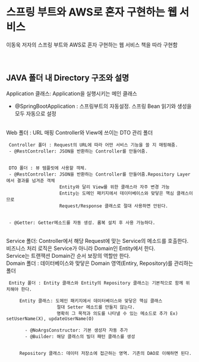 # 스프링 부트와 AWS로 혼자 구현하는 웹 서비스

이동욱 저자의 스프링 부트와 AWS로 혼자 구현하는 웹 서비스 책을 따라 구현함   
<br>
<br>
## JAVA 폴더 내 Directory 구조와 설명

Application 클래스: Application을 실행시키는 메인 클래스
- @SpringBootApplication : 스프링부트의 자동설정. 스프링 Bean 읽기와 생성을 모두 자동으로 설정  
</br>
Web 폴더 : URL 매핑 Controller와 View에 쓰이는 DTO 관리 폴더

     Controller 폴더 : Request의 URL에 따라 어떤 서비스 기능을 쓸 지 매핑해줌. 
     - @RestController: JSON을 반환하는 Controller를 만들어줌.
    
    
     DTO 폴더 : 뷰 템플릿에 사용할 객체. 
     - @RestController: JSON을 반환하는 Controller를 만들어줌.Repository Layer에서 결과를 넘겨준 객체
                        Entity와 달리 View를 위한 클래스라 자주 변경 가능
                        Entity는 도메인 패키지에서 데이터베이스와 맞닿은 핵심 클래스이므로 
                        Request/Response 클래스로 절대 사용하면 안된다.
                        
                        
     - @Getter: Getter메소드를 자동 생성. 롬복 설치 후 사용 가능하다.

<br>    
Service 폴더: Controller에서 해당 Request에 맞는 Service의 메소드를 호출한다.<br>
              비즈니스 처리 로직은 Service가 아니라 Domain인 Entity에서 한다.<br>  
              Service는 트랜잭션 Domain간 순서 보장의 역할만 한다.   

<br>
Domain 폴더 : 데이터베이스와 맞닿은 Domain 영역(Entiry, Repository)를 관리하는 폴더 

     Entity 폴더 : Entity 클래스와 Entity의 Repository 클래스는 기본적으로 함께 위치해야 한다. 
     
         Entity 클래스: 도메인 패키지에서 데이터베이스와 맞닿은 핵심 클래스
                       절대 Setter 메소드를 만들지 않는다. 
                       명확히 그 목적과 의도를 나타낼 수 있는 메소드로 추가 Ex) setUserName(X), updateUserName(O) 
                       
           - @NoArgsConstructor: 기본 생성자 자동 추가
           - @Builder: 해당 클래스의 빌더 패턴 클래스를 생성
      
      
         Repository 클래스: 데이터 저장소에 접근하는 영역. 기존의 DAO로 이해하면 된다.       


